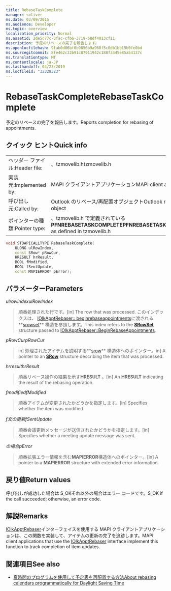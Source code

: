 ```yaml
---
title: RebaseTaskComplete
manager: soliver
ms.date: 03/09/2015
ms.audience: Developer
ms.topic: overview
localization_priority: Normal
ms.assetid: 2de5c77c-3fac-cfb6-3719-68df4013cf11
description: 予定のリベースの完了を報告します。
ms.openlocfilehash: 9fab0d06bf0b9856b9a968f5c0db1bb15b0fe0bd
ms.sourcegitcommit: 8fe462c32b91c87911942c188f3445e85a54137c
ms.translationtype: MT
ms.contentlocale: ja-JP
ms.lasthandoff: 04/23/2019
ms.locfileid: "32328323"
---
```

# <a name="rebasetaskcomplete"></a><span data-ttu-id="401e4-103">RebaseTaskComplete</span><span class="sxs-lookup"><span data-stu-id="401e4-103">RebaseTaskComplete</span></span>

<span data-ttu-id="401e4-104">予定のリベースの完了を報告します。</span><span class="sxs-lookup"><span data-stu-id="401e4-104">Reports completion for rebasing of appointments.</span></span>
  
## <a name="quick-info"></a><span data-ttu-id="401e4-105">クイック ヒント</span><span class="sxs-lookup"><span data-stu-id="401e4-105">Quick info</span></span>

|||
|:-----|:-----|
|<span data-ttu-id="401e4-106">ヘッダー ファイル:</span><span class="sxs-lookup"><span data-stu-id="401e4-106">Header file:</span></span>  <br/> |<span data-ttu-id="401e4-107">、tzmovelib.h</span><span class="sxs-lookup"><span data-stu-id="401e4-107">tzmovelib.h</span></span>  <br/> |
|<span data-ttu-id="401e4-108">実装元:</span><span class="sxs-lookup"><span data-stu-id="401e4-108">Implemented by:</span></span>  <br/> |<span data-ttu-id="401e4-109">MAPI クライアントアプリケーション</span><span class="sxs-lookup"><span data-stu-id="401e4-109">MAPI client applications</span></span>  <br/> |
|<span data-ttu-id="401e4-110">呼び出し元:</span><span class="sxs-lookup"><span data-stu-id="401e4-110">Called by:</span></span>  <br/> |<span data-ttu-id="401e4-111">Outlook のリベース/再配置オブジェクト</span><span class="sxs-lookup"><span data-stu-id="401e4-111">Outlook rebasing object</span></span>  <br/> |
|<span data-ttu-id="401e4-112">ポインターの種類:</span><span class="sxs-lookup"><span data-stu-id="401e4-112">Pointer type:</span></span>  <br/> |<span data-ttu-id="401e4-113">、tzmovelib.h で定義されている**PFNREBASETASKCOMPLETE**</span><span class="sxs-lookup"><span data-stu-id="401e4-113">**PFNREBASETASKCOMPLETE** as defined in tzmovelib.h</span></span>  <br/> |
   
```cpp
void STDAPICALLTYPE RebaseTaskComplete(  
    ULONG ulRowIndex, 
    const SRow* pRowCur, 
    HRESULT hrResult, 
    BOOL fModified, 
    BOOL fSentUpdate, 
    const MAPIERROR* pError); 

```

## <a name="parameters"></a><span data-ttu-id="401e4-114">パラメーター</span><span class="sxs-lookup"><span data-stu-id="401e4-114">Parameters</span></span>

<span data-ttu-id="401e4-115">_ulrowindex_</span><span class="sxs-lookup"><span data-stu-id="401e4-115">_ulRowIndex_</span></span>
  
> <span data-ttu-id="401e4-116">順番処理された行です。</span><span class="sxs-lookup"><span data-stu-id="401e4-116">[in] The row that was processed.</span></span> <span data-ttu-id="401e4-117">このインデックスは、 [IOlkApptRebaser:: beginrebaseappointments](iolkapptrebaser-beginrebaseappointments.md)に渡される**[srowset](https://msdn.microsoft.com/library/7e3761be-afd6-46cb-9a08-25e9016c1241%28Office.15%29.aspx)** 構造を参照します。</span><span class="sxs-lookup"><span data-stu-id="401e4-117">This index refers to the **[SRowSet](https://msdn.microsoft.com/library/7e3761be-afd6-46cb-9a08-25e9016c1241%28Office.15%29.aspx)** structure passed to [IOlkApptRebaser::BeginRebaseAppointments](iolkapptrebaser-beginrebaseappointments.md).</span></span>
    
<span data-ttu-id="401e4-118">_pRowCur_</span><span class="sxs-lookup"><span data-stu-id="401e4-118">_pRowCur_</span></span>
  
> <span data-ttu-id="401e4-119">in] 処理されたアイテムを説明する**[srow](https://msdn.microsoft.com/library/369c2d5c-8c2b-4314-9cb2-aaa89580aa2b%28Office.15%29.aspx)** 構造体へのポインター。</span><span class="sxs-lookup"><span data-stu-id="401e4-119">in] A pointer to an **[SRow](https://msdn.microsoft.com/library/369c2d5c-8c2b-4314-9cb2-aaa89580aa2b%28Office.15%29.aspx)** structure describing the item that was processed.</span></span> 
    
<span data-ttu-id="401e4-120">_hrresult_</span><span class="sxs-lookup"><span data-stu-id="401e4-120">_hrResult_</span></span>
  
> <span data-ttu-id="401e4-121">順番リベース操作の結果を示す**HRESULT** 。</span><span class="sxs-lookup"><span data-stu-id="401e4-121">[in] An **HRESULT** indicating the result of the rebasing operation.</span></span> 
    
<span data-ttu-id="401e4-122">_fmodified_</span><span class="sxs-lookup"><span data-stu-id="401e4-122">_fModified_</span></span>
  
> <span data-ttu-id="401e4-123">順番アイテムが変更されたかどうかを指定します。</span><span class="sxs-lookup"><span data-stu-id="401e4-123">[in] Specifies whether the item was modified.</span></span>
    
<span data-ttu-id="401e4-124">_f文の更新_</span><span class="sxs-lookup"><span data-stu-id="401e4-124">_fSentUpdate_</span></span>
  
> <span data-ttu-id="401e4-125">順番会議更新メッセージが送信されたかどうかを指定します。</span><span class="sxs-lookup"><span data-stu-id="401e4-125">[in] Specifies whether a meeting update message was sent.</span></span> 
    
<span data-ttu-id="401e4-126">_の場合_</span><span class="sxs-lookup"><span data-stu-id="401e4-126">_pError_</span></span>
  
> <span data-ttu-id="401e4-127">順番拡張エラー情報を含む**MAPIERROR**構造体へのポインター。</span><span class="sxs-lookup"><span data-stu-id="401e4-127">[in] A pointer to a **MAPIERROR** structure with extended error information.</span></span> 
    
## <a name="return-values"></a><span data-ttu-id="401e4-128">戻り値</span><span class="sxs-lookup"><span data-stu-id="401e4-128">Return values</span></span>

<span data-ttu-id="401e4-129">呼び出しが成功した場合は S_OKそれ以外の場合はエラー コードです。</span><span class="sxs-lookup"><span data-stu-id="401e4-129">S_OK if the call succeeded; otherwise, an error code.</span></span>
  
## <a name="remarks"></a><span data-ttu-id="401e4-130">解説</span><span class="sxs-lookup"><span data-stu-id="401e4-130">Remarks</span></span>

<span data-ttu-id="401e4-131">[IOlkApptRebaser](iolkapptrebaser.md)インターフェイスを使用する MAPI クライアントアプリケーションは、この関数を実装して、アイテムの更新の完了を追跡します。</span><span class="sxs-lookup"><span data-stu-id="401e4-131">MAPI client applications that use the [IOlkApptRebaser](iolkapptrebaser.md) interface implement this function to track completion of item updates.</span></span> 
  
## <a name="see-also"></a><span data-ttu-id="401e4-132">関連項目</span><span class="sxs-lookup"><span data-stu-id="401e4-132">See also</span></span>

- [<span data-ttu-id="401e4-133">夏時間のプログラムを使用して予定表を再配置する方法</span><span class="sxs-lookup"><span data-stu-id="401e4-133">About rebasing calendars programmatically for Daylight Saving Time</span></span>](about-rebasing-calendars-programmatically-for-daylight-saving-time.md)

